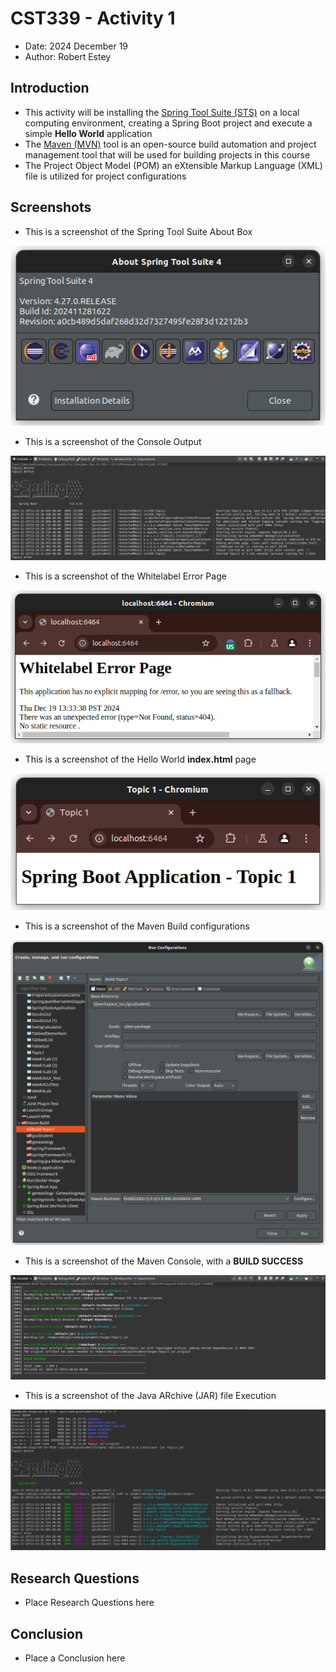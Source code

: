 # CST339 - Activity 1

- Date:  2024 December 19
- Author:  Robert Estey

## Introduction

- This activity will be installing the [Spring Tool Suite (STS)](https://spring.io/tools) on a local computing environment, creating a Spring Boot project and execute a simple **Hello World** application
- The [Maven (MVN)](https://gitlab.com/bobby.estey/wikibob/-/blob/master/docs/maven/README.md?ref_type=heads) tool is an open-source build automation and project management tool that will be used for building projects in this course
- The Project Object Model (POM) an eXtensible Markup Language (XML) file is utilized for project configurations

## Screenshots

- This is a screenshot of the Spring Tool Suite About Box

![Spring Tool Suite About Box](springToolSuiteAboutBox.png)

- This is a screenshot of the Console Output

![Console Output](consoleOutput.png)

- This is a screenshot of the Whitelabel Error Page

![Whitelable Error Page](whitelabelErrorPage.png)

- This is a screenshot of the Hello World **index.html** page

![Hello World - Index Page](helloworld.png)

- This is a screenshot of the Maven Build configurations

![Maven Build](mavenBuild.png)

- This is a screenshot of the Maven Console, with a **BUILD SUCCESS**

![Maven Console](mavenConsole.png)

- This is a screenshot of the Java ARchive (JAR) file Execution

![JAR Execution](jarExecution.png)

## Research Questions

- Place Research Questions here

## Conclusion

- Place a Conclusion here
